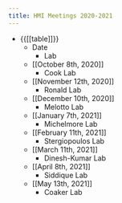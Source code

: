 ```yaml
---
title: HMI Meetings 2020-2021
---
```


- {{[[table]]}}
	- Date
		- Lab
	- [[October 8th, 2020]]
		- Cook Lab
	- [[November 12th, 2020]]
		- Ronald Lab
	- [[December 10th, 2020]]
		- Melotto Lab
	- [[January 7th, 2021]]
		- Michelmore Lab
	- [[February 11th, 2021]]
		- Stergiopoulos Lab
	- [[March 11th, 2021]]
		- Dinesh-Kumar Lab
	- [[April 8th, 2021]]
		- Siddique Lab
	- [[May 13th, 2021]]
		- Coaker Lab